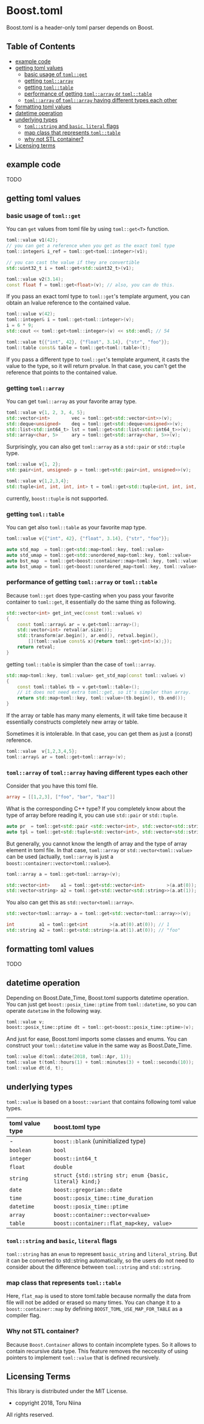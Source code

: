 Boost.toml
====

Boost.toml is a header-only toml parser depends on Boost.

## Table of Contents

- [example code](#example-code)
- [getting toml values](#getting-toml-values)
    - [basic usage of `toml::get`](#basic-usage-of-tomlget)
    - [getting `toml::array`](#getting-tomlarray)
    - [getting `toml::table`](#getting-tomltable)
    - [performance of getting `toml::array` or `toml::table`](#performance-of-getting-tomlarray-or-tomltable)
    - [`toml::array` of `toml::array` having different types each other](#tomlarray-of-tomlarray-having-different-types-each-other)
- [formatting toml values](#formatting-toml-values)
- [datetime operation](#datetime-operation)
- [underlying types](#underlying-types)
    - [`toml::string` and `basic`, `literal` flags](#tomlstring-and-basic-literal-flags)
    - [map class that represents `toml::table`](#map-class-that-represents-tomltable)
    - [why not STL container?](#why-not-stl-container)
- [Licensing terms](#licensing-terms)

## example code

TODO

## getting toml values

### basic usage of `toml::get`

You can `get` values from toml file by using `toml::get<T>` function.

```cpp
toml::value v1(42);
// you can get a reference when you get as the exact toml type
toml::integer& i_ref = toml::get<toml::integer>(v1);

// you can cast the value if they are convertible
std::uint32_t i = toml::get<std::uint32_t>(v1);

toml::value v2(3.14);
const float f = toml::get<float>(v); // also, you can do this.
```

If you pass an exact toml type to `toml::get`'s template argument,
you can obtain an lvalue reference to the contained value.

```cpp
toml::value v(42);
toml::integer& i = toml::get<toml::integer>(v);
i = 6 * 9;
std::cout << toml::get<toml::integer>(v) << std::endl; // 54

toml::value t{{"int", 42}, {"float", 3.14}, {"str", "foo"}};
toml::table const& table = toml::get<toml::table>(t);
```

If you pass a different type to `toml::get`'s template argument, it casts the
value to the type, so it will return prvalue. In that case, you can't get the
reference that points to the contained value.

### getting `toml::array`

You can get `toml::array` as your favorite array type.

```cpp
toml::value v{1, 2, 3, 4, 5};
std::vector<int>        vec = toml::get<std::vector<int>>(v);
std::deque<unsigned>    deq = toml::get<std::deque<unsigned>>(v);
std::list<std::int64_t> lst = toml::get<std::list<std::int64_t>>(v);
std::array<char, 5>     ary = toml::get<std::array<char, 5>>(v);
```

Surprisingly, you can also get `toml::array` as a `std::pair` or `std::tuple` type.

```cpp
toml::value v{1, 2};
std::pair<int, unsigned> p = toml::get<std::pair<int, unsigned>>(v);

toml::value v{1,2,3,4};
std::tuple<int, int, int, int> t = toml::get<std::tuple<int, int, int, int>>(v);
```

currently, `boost::tuple` is not supported.

### getting `toml::table`

You can get also `toml::table` as your favorite map type.

```cpp
toml::value v{{"int", 42}, {"float", 3.14}, {"str", "foo"}};

auto std_map  = toml::get<std::map<toml::key, toml::value>              >(v);
auto std_umap = toml::get<std::unordered_map<toml::key, toml::value>    >(v);
auto bst_map  = toml::get<boost::container::map<toml::key, toml::value> >(v);
auto bst_umap = toml::get<boost::unordered_map<toml::key, toml::value>  >(v);
```

### performance of getting `toml::array` or `toml::table`

Because `toml::get` does type-casting when you pass your favorite container to
`toml::get`, it essentially do the same thing as following.

```cpp
std::vector<int> get_int_vec(const toml::value& v)
{
    const toml::array& ar = v.get<toml::array>();
    std::vector<int> retval(ar.size());
    std::transform(ar.begin(), ar.end(), retval.begin(),
        [](toml::value const& x){return toml::get<int>(x);});
    return retval;
}
```

getting `toml::table` is simpler than the case of `toml::array`.

```cpp
std::map<toml::key, toml::value> get_std_map(const toml::value& v)
{
    const toml::table& tb = v.get<toml::table>();
    // it does not need extra toml::get, so it's simpler than array.
    return std::map<toml::key, toml::value>(tb.begin(), tb.end());
}
```

If the array or table has many many elements, it will take time because it
essentially constructs completely new array or table.

Sometimes it is intolerable. In that case, you can get them as
just a (const) reference.

```cpp
toml::value  v{1,2,3,4,5};
toml::array& ar = toml::get<toml::array>(v);
```

### `toml::array` of `toml::array` having different types each other

Consider that you have this toml file.

```toml
array = [[1,2,3], ["foo", "bar", "baz"]]
```

What is the corresponding C++ type? If you completely know about the type of
array before reading it, you can use `std::pair` or `std::tuple`.

```cpp
auto pr  = toml::get<std::pair <std::vector<int>, std::vector<std::string>>>(v);
auto tpl = toml::get<std::tuple<std::vector<int>, std::vector<std::string>>>(v);
```

But generally, you cannot know the length of array and the type of array element
in toml file. In that case, `toml::array` or `std::vector<toml::value>`
can be used (actually, `toml::array` is just a
`boost::container::vector<toml::value>`).

```cpp
toml::array a = toml::get<toml::array>(v);

std::vector<int>    a1 = toml::get<std::vector<int>        >(a.at(0));
std::vector<string> a2 = toml::get<std::vector<std::string>>(a.at(1));
```

You also can get this as `std::vector<toml::array>`.

```cpp
std::vector<toml::array> a = toml::get<std::vector<toml::array>>(v);

int         a1 = toml::get<int        >(a.at(0).at(0)); // 1
std::string a2 = toml::get<std::string>(a.at(1).at(0)); // "foo"
```

## formatting toml values

TODO

## datetime operation

Depending on Boost.Date\_Time, Boost.toml supports datetime operation.
You can just get `boost::posix_time::ptime` from `toml::datetime`,
so you can operate `datetime` in the following way.

```cpp
toml::value v;
boost::posix_time::ptime dt = toml::get<boost::posix_time::ptime>(v);
```

And just for ease, Boost.toml imports some classes and enums.
You can construct your `toml::datetime` value in the same way as
Boost.Date\_Time.

```cpp
toml::value d(toml::date(2018, toml::Apr, 1));
toml::value t(toml::hours(1) + toml::minutes(3) + toml::seconds(10));
toml::value dt(d, t);
```

## underlying types

`toml::value` is based on a `boost::variant` that contains following toml value
types.

| toml value type | boost.toml type                                         |
|:----------------|:--------------------------------------------------------|
| -               | `boost::blank` (uninitialized type)                     |
| `boolean`       | `bool`                                                  |
| `integer`       | `boost::int64_t`                                        |
| `float`         | `double`                                                |
| `string`        | `struct {std::string str; enum {basic, literal} kind;}` |
| `date`          | `boost::gregorian::date`                                |
| `time`          | `boost::posix_time::time_duration`                      |
| `datetime`      | `boost::posix_time::ptime`                              |
| `array`         | `boost::container::vector<value>`                       |
| `table`         | `boost::container::flat_map<key, value>`                |

### `toml::string` and `basic`, `literal` flags

`toml::string` has an `enum` to represent `basic_string` and `literal_string`.
But it can be converted to std::string automatically, so the users do not need
to consider about the difference between `toml::string` and `std::string`.

### map class that represents `toml::table`

Here, `flat_map` is used to store toml.table because normally the data from
file will not be added or erased so many times. You can change it to a
`boost::container::map` by defining `BOOST_TOML_USE_MAP_FOR_TABLE` as a compiler
flag.

### Why not STL container?

Because `Boost.Container` allows to contain incomplete types. So it allows to
contain recursive data type.
This feature removes the neccesity of using pointers to implement `toml::value`
that is defined recursively.

## Licensing Terms

This library is distributed under the MIT License.

- copyright 2018, Toru Niina

All rights reserved.
